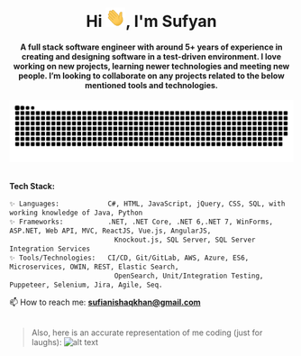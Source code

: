 <div align="center">
<h1 align="center">Hi <img width="35" src="https://github.com/1999AZZAR/1999AZZAR/blob/main/resources/img/waving.gif">, I'm Sufyan</h1>
<h4 align="center">A full stack software engineer with around 5+ years of experience in creating and designing software in a test-driven environment. I love working on new projects, learning newer technologies and meeting new people. I’m looking to collaborate on any projects related to the below mentioned tools and technologies.</h4>
</div>

<div align="center">
  <img src="https://github.com/osaaama01/osaaama01/blob/main/grid-snake.svg" alt="snake"/></a>
</div>
<br/>

**Tech Stack:**

    ✨ Languages:            C#, HTML, JavaScript, jQuery, CSS, SQL, with working knowledge of Java, Python
    ✨ Frameworks:           .NET, .NET Core, .NET 6,.NET 7, WinForms, ASP.NET, Web API, MVC, ReactJS, Vue.js, AngularJS,
                              Knockout.js, SQL Server, SQL Server Integration Services
    ✨ Tools/Technologies:   CI/CD, Git/GitLab, AWS, Azure, ES6, Microservices, OWIN, REST, Elastic Search,
                              OpenSearch, Unit/Integration Testing, Puppeteer, Selenium, Jira, Agile, Seq.

📫 How to reach me: **sufianishaqkhan@gmail.com**
<br/><br/>

> Also, here is an accurate representation of me coding (just for laughs):
> ![alt text](https://github.com/sufianishaqkhan/sufianishaqkhan/blob/main/das-nuts.gif "Das nuts")
